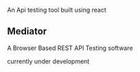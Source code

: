 An Api testing tool built using react

## Mediator

A Browser Based REST API Testing software


currently under development

